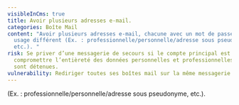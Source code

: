 ```yaml
---
visibleInCms: true
title: Avoir plusieurs adresses e-mail.
categories: Boîte Mail
content: "Avoir plusieurs adresses e-mail, chacune avec un mot de passe et un
  usage différent (Ex. : professionnelle/personnelle/adresse sous pseudonyme,
  etc.). "
risk: Se priver d’une messagerie de secours si le compte principal est piraté et
  compromettre l’entièreté des données personnelles et professionnelles qui y
  sont détenues.
vulnerability: Rediriger toutes ses boîtes mail sur la même messagerie.
---
```

(Ex. : professionnelle/personnelle/adresse sous pseudonyme, etc.).